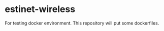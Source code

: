 estinet-wireless
================

For testing docker environment. This repository will put some dockerfiles.
